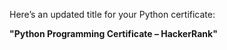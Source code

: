 Here’s an updated title for your Python certificate:

**"Python Programming Certificate – HackerRank"**
